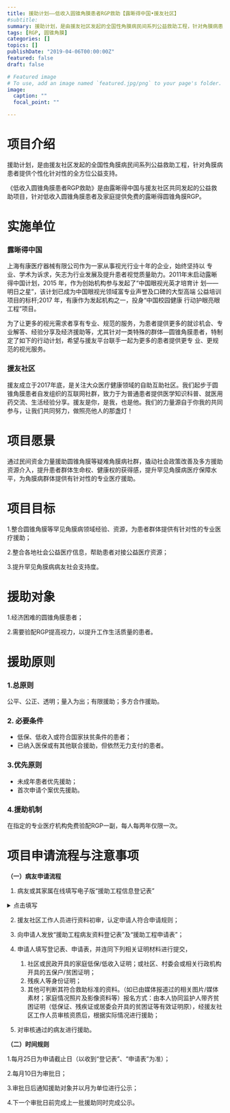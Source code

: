 ```yaml
---
title: 援助计划——低收入圆锥角膜患者RGP救助【露晰得中国•援友社区】 
#subtitle: 
summary: 援助计划，是由援友社区发起的全国性角膜病民间系列公益救助工程，针对角膜病患者提供个性化针对性的全方位公益支持。《低收入圆锥角膜患者RGP救助》是由露晰得中国与援友社区共同发起的公益救助项目，针对低收入圆锥角膜患者及家庭提供免费的露晰得圆锥角膜RGP。
tags: [RGP, 圆锥角膜]
categories: []
topics: []
publishDate: "2019-04-06T00:00:00Z"
featured: false
draft: false

# Featured image
# To use, add an image named `featured.jpg/png` to your page's folder. 
image:
  caption: ""
  focal_point: ""

---
```


# **项目介绍**

援助计划，是由援友社区发起的全国性角膜病民间系列公益救助工程，针对角膜病患者提供个性化针对性的全方位公益支持。

《低收入圆锥角膜患者RGP救助》是由露晰得中国与援友社区共同发起的公益救助项目，针对低收入圆锥角膜患者及家庭提供免费的露晰得圆锥角膜RGP。

# 实施单位
### 露晰得中国
上海有康医疗器械有限公司作为一家从事视光行业十年的企业，始终坚持以 专业、学术为诉求，矢志为行业发展及提升患者视觉质量助力。2011年末启动露晰得中国计划，2015 年，作为创始机构参与发起了“中国眼视光英才培育计 划——明日之星”，该计划已成为中国眼视光领域富专业声誉及口碑的大型高端 公益培训项目的标杆;2017 年，有康作为发起机构之一，投身“中国校园健康 行动护眼亮眼工程”项目。

为了让更多的视光需求者享有专业、规范的服务，为患者提供更多的就诊机会、专业解答、经验分享及经济援助等，尤其针对一类特殊的群体—圆锥角膜患者，特制定了如下的行动计划，希望与援友平台联手一起为更多的患者提供更专 业、更规范的视光服务。

### 援友社区
援友成立于2017年底，是关注大众医疗健康领域的自助互助社区。我们起步于圆锥角膜患者自发组织的互联网社群，致力于为普通患者提供医学知识科普、就医用药交流、生活经验分享。援友是你，是我，也是他。我们的力量源自于你我的共同参与，让我们共同努力，做照亮他人的那盏灯！

# **项目愿景**

通过民间资金力量援助圆锥角膜等疑难角膜病社群，撬动社会政策改善及多方援助资源介入，提升患者群体生命权、健康权的获得感，提升罕见角膜病医疗保障水平，为角膜病群体提供有针对性的专业医疗援助。

# **项目目标**

1.整合圆锥角膜等罕见角膜病领域经验、资源，为患者群体提供有针对性的专业医疗援助；

2.整合各地社会公益医疗信息，帮助患者对接公益医疗资源；

3.提升罕见角膜病病友社会支持度。

# **援助对象**

1.经济困难的圆锥角膜患者；

2.需要验配RGP提高视力，以提升工作生活质量的患者。

# **援助原则**

### **1.总原则**

公平、公正、透明；量入为出；有限援助；多方合作援助。

### 2. 必要条件

* 低保、低收入或符合国家扶贫条件的患者；
* 已纳入医保或有其他联合援助，但依然无力支付的患者。

### **3.优先原则**

* 未成年患者优先援助；
* 首次申请个案优先援助。

### **4.援助机制**

在指定的专业医疗机构免费验配RGP一副，每人每两年仅限一次。

# **项目申请流程与注意事项**

**（一）病友申请流程**

1. 病友或其家属在线填写电子版“援助工程信息登记表”

<details>
<summary>点击填写</summary>
<iframe height="1200" width="800" src="https://wj.qq.com/s2/3504187/d455/" frameborder="0" allowfullscreen></iframe>
</details>

2. 援友社区工作人员进行资料初审，认定申请人符合申请规则；

3. 向申请人发放“援助工程病友资料登记表”及“援助工程申请表”；

6. 申请人填写登记表、申请表，并连同下列相关证明材料进行提交，
    1. 社区或民政开具的家庭低保/低收入证明；或社区、村委会或相关行政机构开具的五保户/贫困证明；
    2. 残疾人等身份证明；
    3. 其他可判断其符合救助标准的资料。（如已由媒体报道过的相关图片/媒体素材；家庭情况照片及影像资料等）报名方式：由本人协同监护人带齐贫困证明（低保证、残疾证或居委会开具的贫困证等有效证明原），经援友社区工作人员审核资质后，根据实际情况进行援助；

7. 对审核通过的病友进行援助。

**（二）时间规则**

1.每月25日为申请截止日（以收到“登记表”、“申请表”为准）；

2.每月10日为审批日；

3.审批日后通知援助对象并以月为单位进行公示；

4.下一个审批日前完成上一批援助同时完成公示。


